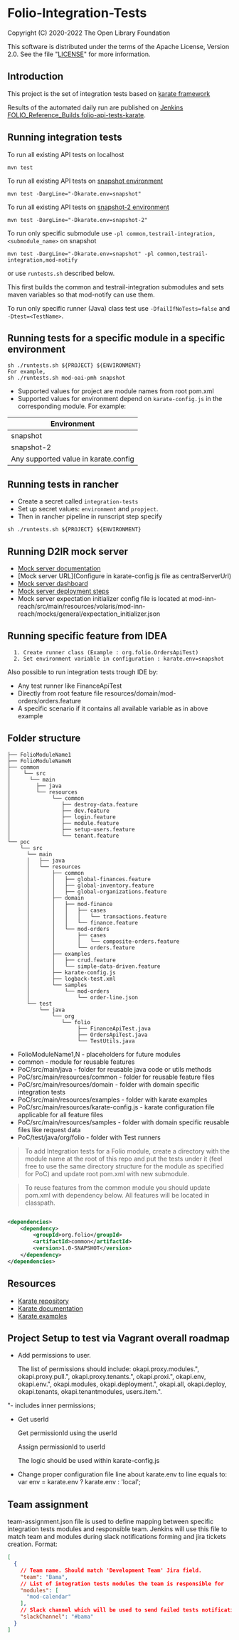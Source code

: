 # Folio-Integration-Tests

Copyright (C) 2020-2022 The Open Library Foundation

This software is distributed under the terms of the Apache License, Version 2.0. See the file "[LICENSE](LICENSE)" for
more information.

## Introduction

This project is the set of integration tests based on [karate framework](https://github.com/karatelabs/karate)

Results of the automated daily run are published on
[Jenkins FOLIO_Reference_Builds folio-api-tests-karate](https://jenkins-aws.indexdata.com/job/FOLIO_Reference_Builds/job/folio-api-tests-karate/lastCompletedBuild/cucumber-html-reports/overview-features.html).

## Running integration tests

To run all existing API tests on localhost

```
mvn test
```

To run all existing API tests on [snapshot environment](https://folio-snapshot-okapi.dev.folio.org:443)

```
mvn test -DargLine="-Dkarate.env=snapshot"
```

To run all existing API tests on [snapshot-2 environment](https://folio-snapshot-2-okapi.dev.folio.org:443)

```
mvn test -DargLine="-Dkarate.env=snapshot-2"
```

To run only specific submodule use `-pl common,testrail-integration,<submodule_name>` on snapshot

```
mvn test -DargLine="-Dkarate.env=snapshot" -pl common,testrail-integration,mod-notify
```

or use `runtests.sh` described below.

This first builds the common and testrail-integration submodules and sets maven variables so that mod-notify can use them.

To run only specific runner (Java) class test use `-DfailIfNoTests=false` and `-Dtest=<TestName>`.

## Running tests for a specific module in a specific environment

```
sh ./runtests.sh ${PROJECT} ${ENVIRONMENT}
For example,
sh ./runtests.sh mod-oai-pmh snapshot
```

* Supported values for project are module names from root pom.xml
* Supported values for environment depend on `karate-config.js` in the corresponding module. For example:

| Environment                               |
| ----------------------------------------- |
| snapshot                                  |
| snapshot-2                                |
| Any supported value in karate.config      |

## Running tests in rancher

* Create a secret called `integration-tests`
* Set up secret values: `environment` and `propject`.
* Then in rancher pipeline in runscript step specify

```
sh ./runtests.sh ${PROJECT} ${ENVIRONMENT}
```

## Running D2IR mock server

* [Mock server documentation](https://www.mock-server.com/)
* [Mock server URL](Configure in karate-config.js file as centralServerUrl)
* [Mock server dashboard](centralServerUrl/mockserver/dashboard)
* [Mock server deployment steps](https://wiki.folio.org/display/DD/D2IR+Mock+Server+Deployment+in+Rancher)
* Mock server expectation initializer config file is located at mod-inn-reach/src/main/resources/volaris/mod-inn-reach/mocks/general/expectation_initializer.json

## Running specific feature from IDEA

```
  1. Create runner class (Example : org.folio.OrdersApiTest)
  2. Set environment variable in configuration : karate.env=snapshot
```

Also possible to run integration tests trough IDE by:

- Any test runner like FinanceApiTest
- Directly from root feature file resources/domain/mod-orders/orders.feature
- A specific scenario if it contains all available variable as in above example

## Folder structure

```
├── FolioModuleName1
├── FolioModuleNameN
├── common
│    └── src
│      └── main
│        ├── java
│        └── resources
│             └── common
│                ├── destroy-data.feature
│                ├── dev.feature
│                ├── login.feature
│                ├── module.feature
│                ├── setup-users.feature
│                └── tenant.feature
└── poc
    └── src
      └── main
      │   ├── java
      │   └── resources
      │       ├── common
      │       │   ├── global-finances.feature
      │       │   ├── global-inventory.feature
      │       │   ├── global-organizations.feature
      │       ├── domain
      │       │   ├── mod-finance
      │       │   │   ├── cases
      │       │   │   │   └── transactions.feature
      │       │   │   └── finance.feature
      │       │   └── mod-orders
      │       │       ├── cases
      │       │       │   └── composite-orders.feature
      │       │       └── orders.feature
      │       ├── examples
      │       │   ├── crud.feature
      │       │   └── simple-data-driven.feature
      │       ├── karate-config.js
      │       ├── logback-test.xml
      │       └── samples
      │           └── mod-orders
      │               └── order-line.json
      └── test
          └── java
              └── org
                 └── folio
                      ├── FinanceApiTest.java
                      ├── OrdersApiTest.java
                      └── TestUtils.java
```

- FolioModuleName1,N - placeholders for future modules
- common - module for reusable features
- PoC/src/main/java - folder for reusable java code or utils methods
- PoC/src/main/resources/common - folder for reusable feature files
- PoC/src/main/resources/domain - folder with domain specific integration tests
- PoC/src/main/resources/examples - folder with karate examples
- PoC/src/main/resources/karate-config.js - karate configuration file applicable for all feature files
- PoC/src/main/resources/samples - folder with domain specific reusable files like request data
- PoC/test/java/org/folio - folder with Test runners

> To add Integration tests for a Folio module, create a directory with the module name at the root of this repo and put the tests under it (feel free to use the same directory structure for the module as specified for PoC) and update root pom.xml with new submodule.

> To reuse features from the common module you should update pom.xml with dependency below. All features will be located in classpath.

```xml

<dependencies>
    <dependency>
        <groupId>org.folio</groupId>
        <artifactId>common</artifactId>
        <version>1.0-SNAPSHOT</version>
    </dependency>
</dependencies>
```

## Resources

- [Karate repository](https://github.com/karatelabs/karate)
- [Karate documentation](https://karatelabs.github.io/karate/)
- [Karate examples](https://github.com/karatelabs/karate/tree/master/karate-demo)

## Project Setup to test via Vagrant overall roadmap

- Add permissions to user.

  The list of permissions should include:
  okapi.proxy.modules.", okapi.proxy.pull.", okapi.proxy.tenants.", okapi.proxi.", okapi.env, okapi.env.",
  okapi.modules, okapi.deployment.", okapi.all, okapi.deploy, okapi.tenants, okapi.tenantmodules, users.item.".

"- includes inner permissions;

- Get userId

  Get permissionId using the userId

  Assign permissionId to userId

  The logic should be used within karate-config.js


- Change proper configuration file line about karate.env to line equals to:
  var env = karate.env ? karate.env : 'local';

## Team assignment

team-assignment.json file is used to define mapping between specific integration tests modules and responsible team.
Jenkins will use this file to match team and modules during slack notifications forming and jira tickets creation.
Format:

```json
[
  {
    // Team name. Should match 'Development Team' Jira field.
    "team": "Bama",
    // List of integration tests modules the team is responsible for
    "modules": [
      "mod-calendar"
    ],
    // Slack channel which will be used to send failed tests notifications
    "slackChannel": "#bama"
  }
]
```
